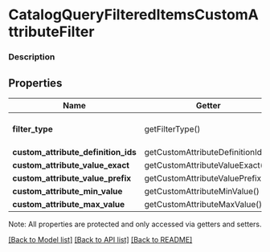 # CatalogQueryFilteredItemsCustomAttributeFilter

### Description



## Properties
Name | Getter | Setter | Type | Description | Notes
------------ | ------------- | ------------- | ------------- | ------------- | -------------
**filter_type** | getFilterType() | setFilterType($value) | **string** | See [CatalogQueryFilteredItemsCustomAttributeFilterFilterType](#type-catalogqueryfiltereditemscustomattributefilterfiltertype) for possible values | [optional] 
**custom_attribute_definition_ids** | getCustomAttributeDefinitionIds() | setCustomAttributeDefinitionIds($value) | **string[]** |  | [optional] 
**custom_attribute_value_exact** | getCustomAttributeValueExact() | setCustomAttributeValueExact($value) | **string** |  | [optional] 
**custom_attribute_value_prefix** | getCustomAttributeValuePrefix() | setCustomAttributeValuePrefix($value) | **string** |  | [optional] 
**custom_attribute_min_value** | getCustomAttributeMinValue() | setCustomAttributeMinValue($value) | **string** |  | [optional] 
**custom_attribute_max_value** | getCustomAttributeMaxValue() | setCustomAttributeMaxValue($value) | **string** |  | [optional] 

Note: All properties are protected and only accessed via getters and setters.

[[Back to Model list]](../../README.md#documentation-for-models) [[Back to API list]](../../README.md#documentation-for-api-endpoints) [[Back to README]](../../README.md)

